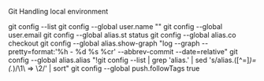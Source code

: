 Git Handling local environment

git config --list
git config --global user.name "<Full Name>" 
git config --global user.email <email>
git config --global alias.st status
git config --global alias.co checkout
git config --global alias.show-graph "log --graph --pretty=format:'%h - %d %s %cr' --abbrev-commit --date=relative"
git config --global alias.alias "!git config --list | grep 'alias\.' | sed 's/alias\.\([^=]*\)=\(.*\)/\1\	 => \2/' | sort"
git config --global push.followTags true
